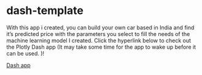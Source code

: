 # dash-template

With this app i created, you can build your own car based in India and find it’s predicted price with the parameters you select to fill the needs of the machine learning model I created. Click the hyperlink below to check out the Plotly Dash app (It may take some time for the app to wake up before it can be used.
)!

[Dash app](https://pacific-cove-84332.herokuapp.com/)
